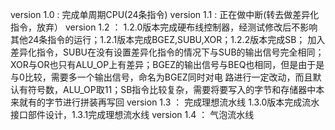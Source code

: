 version 1.0 : 完成单周期CPU(24条指令)
version 1.1 : 正在做中断(转去做差异化指令，放弃）
version 1.2 ： 1.2.0版本完成硬布线控制器，经测试修改后不影响其他24条指令的运行；1.2.1版本完成BGEZ,SUBU,XOR；1.2.2版本完成SB；
      加入差异化指令，SUBU在没有设置差异化指令的情况下与SUB的输出信号完全相同；XOR与OR也只有ALU_OP上有差异；BGEZ的输出信号与BEQ也相同，但是由于是与0比较，需要多一个输出信号，命名为BGEZ同时对电       路进行一定改动，而且默认有符号数，ALU_OP取11；SB指令比较复杂，需要将要写入的字节和存储器中本来就有的字节进行拼装再写回
version 1.3 ： 完成理想流水线
       1.3.0版本完成流水接口部件设计，1.3.1完成理想流水线
version 1.4 ： 气泡流水线
